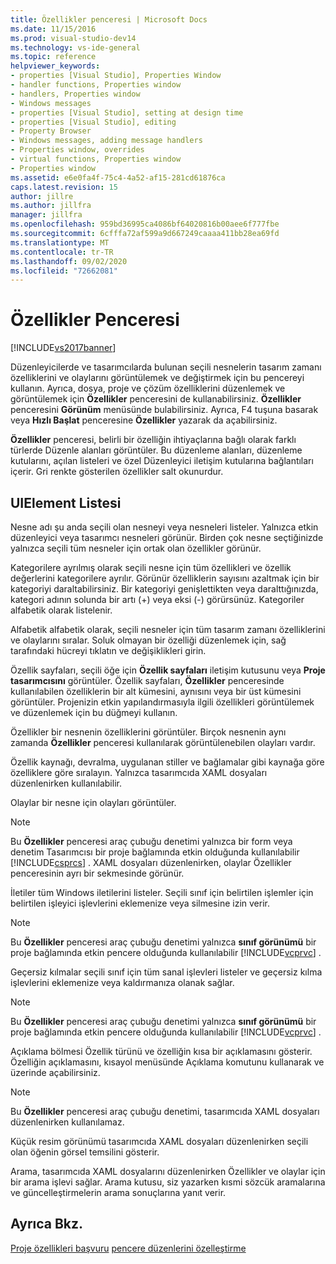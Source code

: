 ```yaml
---
title: Özellikler penceresi | Microsoft Docs
ms.date: 11/15/2016
ms.prod: visual-studio-dev14
ms.technology: vs-ide-general
ms.topic: reference
helpviewer_keywords:
- properties [Visual Studio], Properties Window
- handler functions, Properties window
- handlers, Properties window
- Windows messages
- properties [Visual Studio], setting at design time
- properties [Visual Studio], editing
- Property Browser
- Windows messages, adding message handlers
- Properties window, overrides
- virtual functions, Properties window
- Properties window
ms.assetid: e6e0fa4f-75c4-4a52-af15-281cd61876ca
caps.latest.revision: 15
author: jillre
ms.author: jillfra
manager: jillfra
ms.openlocfilehash: 959bd36995ca4086bf64020816b00aee6f777fbe
ms.sourcegitcommit: 6cfffa72af599a9d667249caaaa411bb28ea69fd
ms.translationtype: MT
ms.contentlocale: tr-TR
ms.lasthandoff: 09/02/2020
ms.locfileid: "72662081"
---
```

# <a name="properties-window"></a>Özellikler Penceresi
[!INCLUDE[vs2017banner](../../includes/vs2017banner.md)]

Düzenleyicilerde ve tasarımcılarda bulunan seçili nesnelerin tasarım zamanı özelliklerini ve olaylarını görüntülemek ve değiştirmek için bu pencereyi kullanın. Ayrıca, dosya, proje ve çözüm özelliklerini düzenlemek ve görüntülemek için **Özellikler** penceresini de kullanabilirsiniz. **Özellikler** penceresini **Görünüm** menüsünde bulabilirsiniz. Ayrıca, F4 tuşuna basarak veya **Hızlı Başlat** penceresine **Özellikler** yazarak da açabilirsiniz.

 **Özellikler** penceresi, belirli bir özelliğin ihtiyaçlarına bağlı olarak farklı türlerde Düzenle alanları görüntüler. Bu düzenleme alanları, düzenleme kutularını, açılan listeleri ve özel Düzenleyici iletişim kutularına bağlantıları içerir. Gri renkte gösterilen özellikler salt okunurdur.

## <a name="uielement-list"></a>UIElement Listesi
 Nesne adı şu anda seçili olan nesneyi veya nesneleri listeler. Yalnızca etkin düzenleyici veya tasarımcı nesneleri görünür. Birden çok nesne seçtiğinizde yalnızca seçili tüm nesneler için ortak olan özellikler görünür.

 Kategorilere ayrılmış olarak seçili nesne için tüm özellikleri ve özellik değerlerini kategorilere ayrılır. Görünür özelliklerin sayısını azaltmak için bir kategoriyi daraltabilirsiniz. Bir kategoriyi genişlettikten veya daralttığınızda, kategori adının solunda bir artı (+) veya eksi (-) görürsünüz. Kategoriler alfabetik olarak listelenir.

 Alfabetik alfabetik olarak, seçili nesneler için tüm tasarım zamanı özelliklerini ve olaylarını sıralar. Soluk olmayan bir özelliği düzenlemek için, sağ tarafındaki hücreyi tıklatın ve değişiklikleri girin.

 Özellik sayfaları, seçili öğe için **Özellik sayfaları** iletişim kutusunu veya **Proje tasarımcısını** görüntüler. Özellik sayfaları, **Özellikler** penceresinde kullanılabilen özelliklerin bir alt kümesini, aynısını veya bir üst kümesini görüntüler. Projenizin etkin yapılandırmasıyla ilgili özellikleri görüntülemek ve düzenlemek için bu düğmeyi kullanın.

 Özellikler bir nesnenin özelliklerini görüntüler. Birçok nesnenin aynı zamanda **Özellikler** penceresi kullanılarak görüntülenebilen olayları vardır.

 Özellik kaynağı, devralma, uygulanan stiller ve bağlamalar gibi kaynağa göre özelliklere göre sıralayın. Yalnızca tasarımcıda XAML dosyaları düzenlenirken kullanılabilir.

 Olaylar bir nesne için olayları görüntüler.

> [!NOTE]
> Bu **Özellikler** penceresi araç çubuğu denetimi yalnızca bir form veya denetim Tasarımcısı bir proje bağlamında etkin olduğunda kullanılabilir [!INCLUDE[csprcs](../../includes/csprcs-md.md)] . XAML dosyaları düzenlenirken, olaylar Özellikler penceresinin ayrı bir sekmesinde görünür.

 İletiler tüm Windows iletilerini listeler. Seçili sınıf için belirtilen işlemler için belirtilen işleyici işlevlerini eklemenize veya silmesine izin verir.

> [!NOTE]
> Bu **Özellikler** penceresi araç çubuğu denetimi yalnızca **sınıf görünümü** bir proje bağlamında etkin pencere olduğunda kullanılabilir [!INCLUDE[vcprvc](../../includes/vcprvc-md.md)] .

 Geçersiz kılmalar seçili sınıf için tüm sanal işlevleri listeler ve geçersiz kılma işlevlerini eklemenize veya kaldırmanıza olanak sağlar.

> [!NOTE]
> Bu **Özellikler** penceresi araç çubuğu denetimi yalnızca **sınıf görünümü** bir proje bağlamında etkin pencere olduğunda kullanılabilir [!INCLUDE[vcprvc](../../includes/vcprvc-md.md)] .

 Açıklama bölmesi Özellik türünü ve özelliğin kısa bir açıklamasını gösterir. Özelliğin açıklamasını, kısayol menüsünde Açıklama komutunu kullanarak ve üzerinde açabilirsiniz.

> [!NOTE]
> Bu **Özellikler** penceresi araç çubuğu denetimi, tasarımcıda XAML dosyaları düzenlenirken kullanılamaz.

 Küçük resim görünümü tasarımcıda XAML dosyaları düzenlenirken seçili olan öğenin görsel temsilini gösterir.

 Arama, tasarımcıda XAML dosyalarını düzenlenirken Özellikler ve olaylar için bir arama işlevi sağlar. Arama kutusu, siz yazarken kısmi sözcük aramalarına ve güncelleştirmelerin arama sonuçlarına yanıt verir.

## <a name="see-also"></a>Ayrıca Bkz.
 [Proje özellikleri başvuru](../../ide/reference/project-properties-reference.md) [pencere düzenlerini özelleştirme](../../ide/customizing-window-layouts-in-visual-studio.md)
